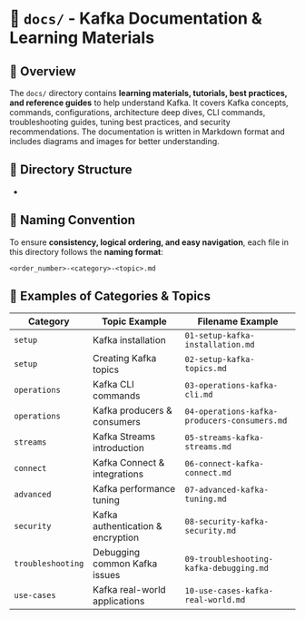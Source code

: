 # 📂 `docs/` - Kafka Documentation & Learning Materials

## 📌 Overview

The `docs/` directory contains **learning materials, tutorials, best practices, and reference guides** to help understand Kafka. It covers Kafka concepts, commands, configurations, architecture deep dives, CLI commands, troubleshooting guides, tuning best practices, and security recommendations. The documentation is written in Markdown format and includes diagrams and images for better understanding.

## 📁 Directory Structure

- 

## 📌 Naming Convention

To ensure **consistency, logical ordering, and easy navigation**, each file in this directory follows the **naming format**:

```text
<order_number>-<category>-<topic>.md
```

## 📌 Examples of Categories & Topics

| **Category**        | **Topic** Example                   | **Filename Example**                         |
|---------------------|-------------------------------------|----------------------------------------------|
| `setup`             | Kafka installation                  | `01-setup-kafka-installation.md`             |
| `setup`             | Creating Kafka topics               | `02-setup-kafka-topics.md`                   |
| `operations`        | Kafka CLI commands                  | `03-operations-kafka-cli.md`                 |
| `operations`        | Kafka producers & consumers         | `04-operations-kafka-producers-consumers.md` |
| `streams`           | Kafka Streams introduction          | `05-streams-kafka-streams.md`                |
| `connect`           | Kafka Connect & integrations        | `06-connect-kafka-connect.md`                |
| `advanced`          | Kafka performance tuning            | `07-advanced-kafka-tuning.md`                |
| `security`          | Kafka authentication & encryption   | `08-security-kafka-security.md`              |
| `troubleshooting`   | Debugging common Kafka issues       | `09-troubleshooting-kafka-debugging.md`      |
| `use-cases`         | Kafka real-world applications       | `10-use-cases-kafka-real-world.md`           |
